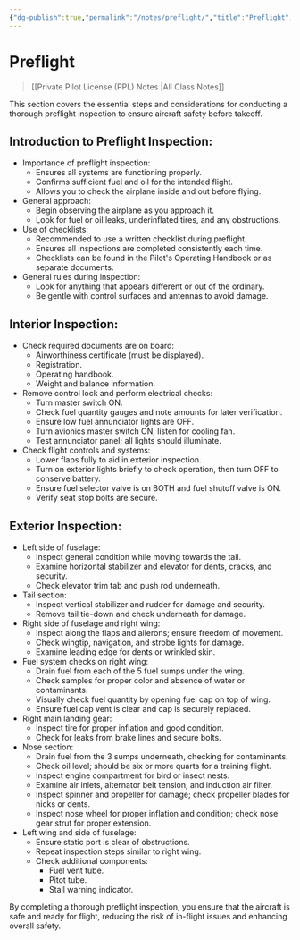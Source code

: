 ```yaml
---
{"dg-publish":true,"permalink":"/notes/preflight/","title":"Preflight","tags":["aviation","classnotes"]}
---
```



# Preflight
> [[Private Pilot License (PPL) Notes \|All Class Notes]]

This section covers the essential steps and considerations for conducting a thorough preflight inspection to ensure aircraft safety before takeoff.

## Introduction to Preflight Inspection:

- Importance of preflight inspection:
    - Ensures all systems are functioning properly.
    - Confirms sufficient fuel and oil for the intended flight.
    - Allows you to check the airplane inside and out before flying.
- General approach:
    - Begin observing the airplane as you approach it.
    - Look for fuel or oil leaks, underinflated tires, and any obstructions.
- Use of checklists:
    - Recommended to use a written checklist during preflight.
    - Ensures all inspections are completed consistently each time.
    - Checklists can be found in the Pilot's Operating Handbook or as separate documents.
- General rules during inspection:
    - Look for anything that appears different or out of the ordinary.
    - Be gentle with control surfaces and antennas to avoid damage.

## Interior Inspection:

- Check required documents are on board:
    - Airworthiness certificate (must be displayed).
    - Registration.
    - Operating handbook.
    - Weight and balance information.
- Remove control lock and perform electrical checks:
    - Turn master switch ON.
    - Check fuel quantity gauges and note amounts for later verification.
    - Ensure low fuel annunciator lights are OFF.
    - Turn avionics master switch ON, listen for cooling fan.
    - Test annunciator panel; all lights should illuminate.
- Check flight controls and systems:
    - Lower flaps fully to aid in exterior inspection.
    - Turn on exterior lights briefly to check operation, then turn OFF to conserve battery.
    - Ensure fuel selector valve is on BOTH and fuel shutoff valve is ON.
    - Verify seat stop bolts are secure.

## Exterior Inspection:

- Left side of fuselage:
    - Inspect general condition while moving towards the tail.
    - Examine horizontal stabilizer and elevator for dents, cracks, and security.
    - Check elevator trim tab and push rod underneath.
- Tail section:
    - Inspect vertical stabilizer and rudder for damage and security.
    - Remove tail tie-down and check underneath for damage.
- Right side of fuselage and right wing:
    - Inspect along the flaps and ailerons; ensure freedom of movement.
    - Check wingtip, navigation, and strobe lights for damage.
    - Examine leading edge for dents or wrinkled skin.
- Fuel system checks on right wing:
    - Drain fuel from each of the 5 fuel sumps under the wing.
    - Check samples for proper color and absence of water or contaminants.
    - Visually check fuel quantity by opening fuel cap on top of wing.
    - Ensure fuel cap vent is clear and cap is securely replaced.
- Right main landing gear:
    - Inspect tire for proper inflation and good condition.
    - Check for leaks from brake lines and secure bolts.
- Nose section:
    - Drain fuel from the 3 sumps underneath, checking for contaminants.
    - Check oil level; should be six or more quarts for a training flight.
    - Inspect engine compartment for bird or insect nests.
    - Examine air inlets, alternator belt tension, and induction air filter.
    - Inspect spinner and propeller for damage; check propeller blades for nicks or dents.
    - Inspect nose wheel for proper inflation and condition; check nose gear strut for proper extension.
- Left wing and side of fuselage:
    - Ensure static port is clear of obstructions.
    - Repeat inspection steps similar to right wing.
    - Check additional components:
        - Fuel vent tube.
        - Pitot tube.
        - Stall warning indicator.

By completing a thorough preflight inspection, you ensure that the aircraft is safe and ready for flight, reducing the risk of in-flight issues and enhancing overall safety.